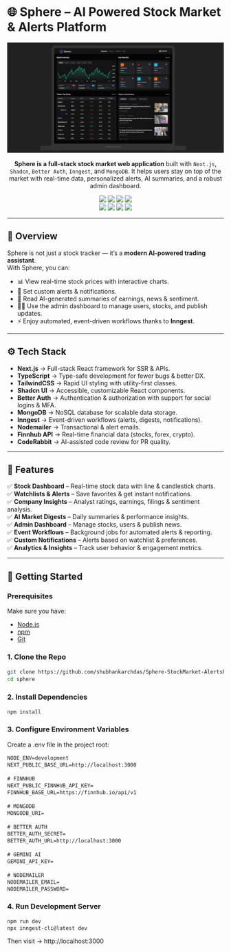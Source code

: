 # 🌐 Sphere – AI Powered Stock Market & Alerts Platform  

<div align="center">  
  <a href="https://youtu.be/gu4pafNCXng" target="_blank">  
    <img src="public/assets/images/dashboard_preview.png" alt="Sphere Banner" />  
  </a>  
</div>  

<p align="center">  
  <b>Sphere is a full-stack stock market web application</b> built with <code>Next.js</code>, <code>Shadcn</code>, <code>Better Auth</code>, <code>Inngest</code>, and <code>MongoDB</code>.  
  It helps users stay on top of the market with real-time data, personalized alerts, AI summaries, and a robust admin dashboard.  
</p>  

<div align="center">  
  <img src="https://img.shields.io/badge/Next.js-black?style=for-the-badge&logo=next.js" />  
  <img src="https://img.shields.io/badge/Better%20Auth-black?style=for-the-badge&logo=keycloak" />  
  <img src="https://img.shields.io/badge/Shadcn_UI-black?style=for-the-badge&logo=react" />  
  <img src="https://img.shields.io/badge/Inngest-black?style=for-the-badge&logo=airflow" />  
  <br/>  
  <img src="https://img.shields.io/badge/MongoDB-00A35C?style=for-the-badge&logo=mongodb" />  
  <img src="https://img.shields.io/badge/CodeRabbit-9146FF?style=for-the-badge&logo=github" />  
  <img src="https://img.shields.io/badge/TailwindCSS-38B2AC?style=for-the-badge&logo=tailwindcss" />  
  <img src="https://img.shields.io/badge/TypeScript-3178C6?style=for-the-badge&logo=typescript" />  
</div>  

---

## 📖 Overview  

Sphere is not just a stock tracker — it’s a **modern AI-powered trading assistant**.  
With Sphere, you can:  

- 📊 View real-time stock prices with interactive charts.  
- 🔔 Set custom alerts & notifications.  
- 📰 Read AI-generated summaries of earnings, news & sentiment.  
- 👨‍💻 Use the admin dashboard to manage users, stocks, and publish updates.  
- ⚡ Enjoy automated, event-driven workflows thanks to **Inngest**.  

---

## ⚙️ Tech Stack  

- **Next.js** → Full-stack React framework for SSR & APIs.  
- **TypeScript** → Type-safe development for fewer bugs & better DX.  
- **TailwindCSS** → Rapid UI styling with utility-first classes.  
- **Shadcn UI** → Accessible, customizable React components.  
- **Better Auth** → Authentication & authorization with support for social logins & MFA.  
- **MongoDB** → NoSQL database for scalable data storage.  
- **Inngest** → Event-driven workflows (alerts, digests, notifications).  
- **Nodemailer** → Transactional & alert emails.  
- **Finnhub API** → Real-time financial data (stocks, forex, crypto).  
- **CodeRabbit** → AI-assisted code review for PR quality.  

---

## 🔋 Features  

✅ **Stock Dashboard** – Real-time stock data with line & candlestick charts.  
✅ **Watchlists & Alerts** – Save favorites & get instant notifications.  
✅ **Company Insights** – Analyst ratings, earnings, filings & sentiment analysis.  
✅ **AI Market Digests** – Daily summaries & performance insights.  
✅ **Admin Dashboard** – Manage stocks, users & publish news.  
✅ **Event Workflows** – Background jobs for automated alerts & reporting.  
✅ **Custom Notifications** – Alerts based on watchlist & preferences.  
✅ **Analytics & Insights** – Track user behavior & engagement metrics.  

---

## 🚀 Getting Started  

### Prerequisites  
Make sure you have:  
- [Node.js](https://nodejs.org/en)  
- [npm](https://www.npmjs.com/)  
- [Git](https://git-scm.com/)  

### 1. Clone the Repo  

```bash
git clone https://github.com/shubhankarchdas/Sphere-StockMarket-AlertsPlatform.git
cd sphere

```

### 2. Install Dependencies
    npm install

### 3. Configure Environment Variables
  Create a .env file in the project root:
  
    NODE_ENV=development
    NEXT_PUBLIC_BASE_URL=http://localhost:3000
    
    # FINNHUB
    NEXT_PUBLIC_FINNHUB_API_KEY=
    FINNHUB_BASE_URL=https://finnhub.io/api/v1
    
    # MONGODB
    MONGODB_URI=
    
    # BETTER AUTH
    BETTER_AUTH_SECRET=
    BETTER_AUTH_URL=http://localhost:3000
    
    # GEMINI AI
    GEMINI_API_KEY=
    
    # NODEMAILER
    NODEMAILER_EMAIL=
    NODEMAILER_PASSWORD=    


### 4. Run Development Server
    npm run dev
    npx inngest-cli@latest dev

Then visit → http://localhost:3000    
    
